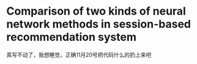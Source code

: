 # Comparison of two kinds of neural network methods in session-based recommendation system
真写不动了，我想睡觉，正确11月20号把代码什么的扔上来吧
